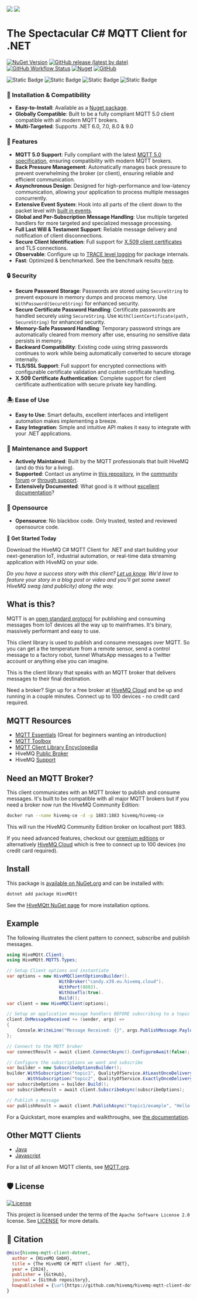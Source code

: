 ![](https://i.imgur.com/YmafvGk.png)
![](https://i.imgur.com/Tnl78V6.png)

# The Spectacular C# MQTT Client for .NET

[![NuGet Version](https://img.shields.io/nuget/v/HiveMQtt?style=for-the-badge)](https://www.nuget.org/packages/HiveMQtt)
[![GitHub release (latest by date)](https://img.shields.io/github/v/release/hivemq/hivemq-mqtt-client-dotnet?style=for-the-badge)](https://github.com/hivemq/hivemq-mqtt-client-dotnet/releases)
[![GitHub Workflow Status](https://img.shields.io/github/actions/workflow/status/hivemq/hivemq-mqtt-client-dotnet/build.yml?style=for-the-badge)](https://github.com/hivemq/hivemq-mqtt-client-dotnet/actions)
[![Nuget](https://img.shields.io/nuget/dt/HiveMQtt?style=for-the-badge)](https://www.nuget.org/packages/HiveMQtt)
[![GitHub](https://img.shields.io/github/license/hivemq/hivemq-mqtt-client-dotnet?style=for-the-badge)](https://github.com/hivemq/hivemq-mqtt-client-dotnet/blob/main/LICENSE)

![Static Badge](https://img.shields.io/badge/.NET-6.0-%23512BD4?style=for-the-badge)
![Static Badge](https://img.shields.io/badge/.NET-7.0-%23512BD4?style=for-the-badge)
![Static Badge](https://img.shields.io/badge/.NET-8.0-%23512BD4?style=for-the-badge)
![Static Badge](https://img.shields.io/badge/.NET-9.0-%23512BD4?style=for-the-badge)

### 💽 Installation & Compatibility
* **Easy-to-Install**: Available as a [Nuget package](https://www.nuget.org/packages/HiveMQtt).
* **Globally Compatible**: Built to be a fully compliant MQTT 5.0 client compatible with all modern MQTT brokers.
* **Multi-Targeted**: Supports .NET 6.0, 7.0, 8.0 & 9.0

### 🚀 Features
* **MQTT 5.0 Support**: Fully compliant with the latest [MQTT 5.0 specification](https://docs.oasis-open.org/mqtt/mqtt/v5.0/mqtt-v5.0.html), ensuring compatibility with modern MQTT brokers.
* **Back Pressure Management**: Automatically manages back pressure to prevent overwhelming the broker (or client), ensuring reliable and efficient communication.
* **Asynchronous Design**: Designed for high-performance and low-latency communication, allowing your application to process multiple messages concurrently.
* **Extensive Event System**: Hook into all parts of the client down to the packet level with [built in events](https://hivemq.github.io/hivemq-mqtt-client-dotnet/docs/events).
* **Global and Per-Subscription Message Handling**: Use multiple targeted handlers for more targeted and specialized message processing.
* **Full Last Will & Testament Support**: Reliable message delivery and notification of client disconnections.
* **Secure Client Identification**: Full support for [X.509 client certificates](https://hivemq.github.io/hivemq-mqtt-client-dotnet/docs/how-to/client-certificates) and TLS connections.
* **Observable**: Configure up to [TRACE level logging](https://hivemq.github.io/hivemq-mqtt-client-dotnet/docs/how-to/debug) for package internals.
* **Fast**: Optimized & benchmarked.  See the benchmark results [here](https://github.com/hivemq/hivemq-mqtt-client-dotnet/blob/main/Benchmarks/ClientBenchmarkApp/README.md).

### 🔒 Security
* **Secure Password Storage**: Passwords are stored using `SecureString` to prevent exposure in memory dumps and process memory. Use `WithPassword(SecureString)` for enhanced security.
* **Secure Certificate Password Handling**: Certificate passwords are handled securely using `SecureString`. Use `WithClientCertificate(path, SecureString)` for enhanced security.
* **Memory-Safe Password Handling**: Temporary password strings are automatically cleared from memory after use, ensuring no sensitive data persists in memory.
* **Backward Compatibility**: Existing code using string passwords continues to work while being automatically converted to secure storage internally.
* **TLS/SSL Support**: Full support for encrypted connections with configurable certificate validation and custom certificate handling.
* **X.509 Certificate Authentication**: Complete support for client certificate authentication with secure private key handling.

### 🏝️ Ease of Use
* **Easy to Use**: Smart defaults, excellent interfaces and intelligent automation makes implementing a breeze.
* **Easy Integration**: Simple and intuitive API makes it easy to integrate with your .NET applications.

### 🛟 Maintenance and Support
* **Actively Maintained**: Built by the MQTT professionals that built HiveMQ (and do this for a living).
* **Supported**: Contact us anytime in [this repository](https://github.com/hivemq/hivemq-mqtt-client-dotnet/issues), in the [community forum](https://community.hivemq.com) or [through support](https://www.hivemq.com/support/).
* **Extensively Documented**: What good is it without [excellent documentation](https://hivemq.github.io/hivemq-mqtt-client-dotnet/)?

### 🐧 Opensource
* **Opensource**: No blackbox code.  Only trusted, tested and reviewed opensource code.


**📍 Get Started Today**

Download the HiveMQ C# MQTT Client for .NET and start building your next-generation IoT, industrial automation, or real-time data streaming application with HiveMQ on your side.

_Do you have a success story with this client?  [Let us know](https://www.hivemq.com/contact/?btn=contact-nav).  We'd love to feature your story in a blog post or video and you'll get some sweet HiveMQ swag (and publicity) along the way._

## What is this?

MQTT is an [open standard protocol](https://mqtt.org) for publishing and consuming messages from IoT devices all the way up to mainframes.  It's binary, massively performant and easy to use.

This client library is used to publish and consume messages over MQTT.  So you can get a the temperature from a remote sensor, send a control message to a factory robot, tunnel WhatsApp messages to a Twitter account or anything else you can imagine.

This is the client library that speaks with an MQTT broker that delivers messages to their final destination.

Need a broker? Sign up for a free broker at [HiveMQ Cloud](https://www.hivemq.com/mqtt-cloud-broker/) and be up and running in a couple minutes.  Connect up to 100 devices - no credit card required.

## MQTT Resources

* [MQTT Essentials](https://www.hivemq.com/mqtt-essentials/) (Great for beginners wanting an introduction)
* [MQTT Toolbox](https://www.hivemq.com/mqtt-toolbox/)
* [MQTT Client Library Encyclopedia](https://www.hivemq.com/mqtt-client-library-encyclopedia/)
* HiveMQ [Public Broker](http://www.mqtt-dashboard.com)
* HiveMQ [Support](https://www.hivemq.com/support/)

## Need an MQTT Broker?

This client communicates with an MQTT broker to publish and consume messages.  It's built to be compatible with all major MQTT brokers but if you need a broker now run the HiveMQ Community Edition:

```bash
docker run --name hivemq-ce -d -p 1883:1883 hivemq/hivemq-ce
```

This will run the HiveMQ Community Edition broker on localhost port 1883.

If you need advanced features, checkout our [premium editions](https://www.hivemq.com/hivemq/editions/) or alternatively [HiveMQ Cloud](https://www.hivemq.com/mqtt-cloud-broker/) which is free to connect up to 100 devices (no credit card required).

## Install

This package is [available on NuGet.org](https://www.nuget.org/packages/HiveMQtt/) and can be installed with:

```sh
dotnet add package HiveMQtt
```

See the [HiveMQtt NuGet page](https://www.nuget.org/packages/HiveMQtt/) for more installation options.

## Example

The following illustrates the client pattern to connect, subscribe and publish messages.

```csharp
using HiveMQtt.Client;
using HiveMQtt.MQTT5.Types;

// Setup Client options and instantiate
var options = new HiveMQClientOptionsBuilder().
                    WithBroker("candy.x39.eu.hivemq.cloud").
                    WithPort(8883).
                    WithUseTls(true).
                    Build();
var client = new HiveMQClient(options);

// Setup an application message handlers BEFORE subscribing to a topic
client.OnMessageReceived += (sender, args) =>
{
    Console.WriteLine("Message Received: {}", args.PublishMessage.PayloadAsString);
};

// Connect to the MQTT broker
var connectResult = await client.ConnectAsync().ConfigureAwait(false);

// Configure the subscriptions we want and subscribe
var builder = new SubscribeOptionsBuilder();
builder.WithSubscription("topic1", QualityOfService.AtLeastOnceDelivery)
       .WithSubscription("topic2", QualityOfService.ExactlyOnceDelivery);
var subscribeOptions = builder.Build();
var subscribeResult = await client.SubscribeAsync(subscribeOptions);

// Publish a message
var publishResult = await client.PublishAsync("topic1/example", "Hello Payload");
```

For a Quickstart, more examples and walkthroughs, see [the documentation](https://hivemq.github.io/hivemq-mqtt-client-dotnet/docs/quickstart).

## Other MQTT Clients

* [Java](https://github.com/hivemq/hivemq-mqtt-client)
* [Javascript](https://github.com/hivemq/hivemq-mqtt-web-client)

For a list of all known MQTT clients, see [MQTT.org](https://mqtt.org/software/).

## 🛡 License

[![License](https://img.shields.io/github/license/hivemq/hivemq-mqtt-client-dotnet)](https://github.com/hivemq/hivemq-mqtt-client-dotnet/blob/main/LICENSE)

This project is licensed under the terms of the `Apache Software License 2.0` license. See [LICENSE](https://github.com/hivemq/hivemq-mqtt-client-dotnet/blob/main/LICENSE) for more details.

## 📃 Citation

```bibtex
@misc{hivemq-mqtt-client-dotnet,
  author = {HiveMQ GmbH},
  title = {The HiveMQ C# MQTT client for .NET},
  year = {2024},
  publisher = {GitHub},
  journal = {GitHub repository},
  howpublished = {\url{https://github.com/hivemq/hivemq-mqtt-client-dotnet}}
}
```
